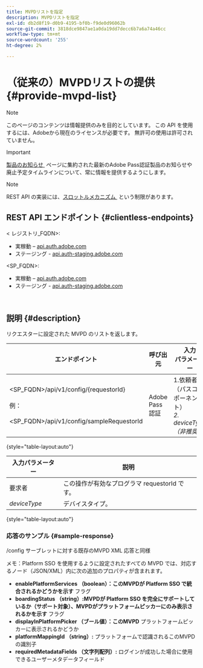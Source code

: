 ```yaml
---
title: MVPDリストを指定
description: MVPDリストを指定
exl-id: db2d8f19-d0b9-4195-bf0b-f9de0d96062b
source-git-commit: 3818dce9847ae1a0da19dd7decc6b7a6a74a46cc
workflow-type: tm+mt
source-wordcount: '255'
ht-degree: 2%

---
```


# （従来の）MVPDリストの提供 {#provide-mvpd-list}

>[!NOTE]
>
>このページのコンテンツは情報提供のみを目的としています。 この API を使用するには、Adobeから現在のライセンスが必要です。 無許可の使用は許可されていません。

>[!IMPORTANT]
>
> [&#x200B; 製品のお知らせ &#x200B;](/help/authentication/product-announcements.md) ページに集約された最新のAdobe Pass認証製品のお知らせや廃止予定タイムラインについて、常に情報を提供するようにします。

>[!NOTE]
>
> REST API の実装には、[&#x200B; スロットルメカニズム &#x200B;](/help/authentication/integration-guide-programmers/throttling-mechanism.md) という制限があります。

## REST API エンドポイント {#clientless-endpoints}

&lt; レジストリ_FQDN>:

* 実稼動 – [api.auth.adobe.com](http://api.auth.adobe.com/)
* ステージング - [api.auth-staging.adobe.com](http://api.auth-staging.adobe.com/)

&lt;SP_FQDN>:

* 実稼動 – [api.auth.adobe.com](http://api.auth.adobe.com/)
* ステージング - [api.auth-staging.adobe.com](http://api.auth-staging.adobe.com/)

</br>

## 説明 {#description}

リクエスターに設定された MVPD のリストを返します。

| エンドポイント | 呼び出 </br> 元 | 入力   </br> パラメーター | HTTP </br> メソッド | 応答 | HTTP </br>Response |
| --- | --- | --- | --- | --- | --- |
| &lt;SP_FQDN>/api/v1/config/{requestorId}</br></br> 例：</br></br>&lt;SP_FQDN>/api/v1/config/sampleRequestorId | Adobe Pass 認証 | 1.依頼者 </br>    （パスコンポーネント） </br>_2.  deviceType （非推奨）_ | GET | MVPD のリストを含む XML または JSON。 | 200 |

{style="table-layout:auto"}


| 入力パラメーター | 説明 |
| --------------- | ------------------------------------------------------------- |
| 要求者 | この操作が有効なプログラマ requestorId です。 |
| *deviceType* | デバイスタイプ。 |

{style="table-layout:auto"}

### 応答のサンプル {#sample-response}

/config サーブレットに対する既存のMVPD XML 応答と同様

メモ：Platform SSO を使用するように設定されたすべての MVPD では、対応するノード（JSON/XML）内に次の追加のプロパティが含まれます。

* **enablePlatformServices （boolean）：このMVPDが Platform SSO で統合されるかどうかを示す** フラグ
* **boardingStatus （string）:MVPDが Platform SSO を完全にサポートしているか（サポート対象）、MVPDがプラットフォームピッカーにのみ表示されるかを示す** フラグ
* **displayInPlatformPicker （ブール値）：このMVPD** プラットフォームピッカーに表示されるかどうか
* **platformMappingId （string）:** プラットフォームで認識されるこのMVPDの識別子
* **requiredMetadataFields （文字列配列）:** ログインが成功した場合に使用できるユーザーメタデータフィールド
